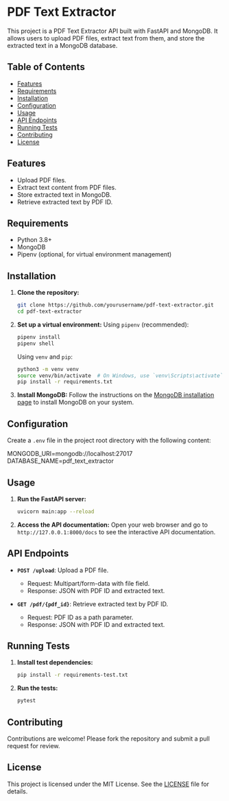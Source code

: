 # PDF Text Extractor

This project is a PDF Text Extractor API built with FastAPI and MongoDB. It allows users to upload PDF files, extract text from them, and store the extracted text in a MongoDB database.

## Table of Contents
- [Features](#features)
- [Requirements](#requirements)
- [Installation](#installation)
- [Configuration](#configuration)
- [Usage](#usage)
- [API Endpoints](#api-endpoints)
- [Running Tests](#running-tests)
- [Contributing](#contributing)
- [License](#license)

## Features
- Upload PDF files.
- Extract text content from PDF files.
- Store extracted text in MongoDB.
- Retrieve extracted text by PDF ID.

## Requirements
- Python 3.8+
- MongoDB
- Pipenv (optional, for virtual environment management)

## Installation
1. **Clone the repository:**
    ```bash
    git clone https://github.com/yourusername/pdf-text-extractor.git
    cd pdf-text-extractor
    ```

2. **Set up a virtual environment:**
    Using `pipenv` (recommended):
    ```bash
    pipenv install
    pipenv shell
    ```

    Using `venv` and `pip`:
    ```bash
    python3 -m venv venv
    source venv/bin/activate  # On Windows, use `venv\Scripts\activate`
    pip install -r requirements.txt
    ```

3. **Install MongoDB:**
    Follow the instructions on the [MongoDB installation page](https://docs.mongodb.com/manual/installation/) to install MongoDB on your system.

## Configuration
Create a `.env` file in the project root directory with the following content:

MONGODB_URI=mongodb://localhost:27017
DATABASE_NAME=pdf_text_extractor


## Usage
1. **Run the FastAPI server:**
    ```bash
    uvicorn main:app --reload
    ```

2. **Access the API documentation:**
    Open your web browser and go to `http://127.0.0.1:8000/docs` to see the interactive API documentation.

## API Endpoints
- **`POST /upload`**: Upload a PDF file.
  - Request: Multipart/form-data with file field.
  - Response: JSON with PDF ID and extracted text.

- **`GET /pdf/{pdf_id}`**: Retrieve extracted text by PDF ID.
  - Request: PDF ID as a path parameter.
  - Response: JSON with PDF ID and extracted text.

## Running Tests
1. **Install test dependencies:**
    ```bash
    pip install -r requirements-test.txt
    ```

2. **Run the tests:**
    ```bash
    pytest
    ```

## Contributing
Contributions are welcome! Please fork the repository and submit a pull request for review.

## License
This project is licensed under the MIT License. See the [LICENSE](LICENSE) file for details.
